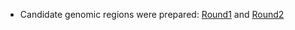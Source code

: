 * Candidate genomic regions were prepared: [Round1](Wu-LUAD-Candidate-hg19_Round1.xlsx) and [Round2](Wu-LUAD-Candidate-hg19_Round2.xlsx)
